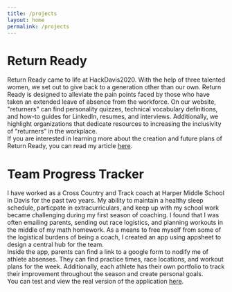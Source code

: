 ```yaml
---
title: /projects
layout: home
permalink: /projects
---
```


# Return Ready
Return Ready came to life at HackDavis2020. With the help of three talented women, we set out to give back to a generation other than our own. Return Ready is designed to alleviate the pain points faced by those who have taken an extended leave of absence from the workforce. On our website, "returners" can find personality quizzes, technical vocabulary definitions, and how-to guides for LinkedIn, resumes, and interviews. Additionally, we highlight organizations that dedicate resources to increasing the inclusivity of “returners” in the workplace.
<br>
If you are interested in learning more about the creation and future plans of Return Ready, you can read my article [here](https://www.haleysmiles.com/blog/2020/01/20/DavisHackathon2020.html).

# Team Progress Tracker
I have worked as a Cross Country and Track coach at Harper Middle School in Davis for the past two years. My ability to maintain a healthy sleep schedule, particpate in extracurriculars, and keep up with my school work became challenging during my first season of coaching. I found that I was often emailing parents, sending out race logistics, and planning workouts in the middle of my math homework. As a means to free myself from some of the logistical burdens of being a coach, I created an app using appsheet to design a central hub for the team.
<br>
Inside the app, parents can find a link to a google form to nodify me of athlete absenses. They can find practice times, race locations, and workout plans for the week. Additionally, each athlete has their own portfolio to track their improvement throughout the season and create personal goals.
<br>
You can test and view the real version of the application [here](https://www.appsheet.com/start/2d50c2b0-a166-4895-97fa-8776eb35f248#appName=TeamProgressTracker-1051736&page=gallery&sort=%5B%7B%22Column%22%3A%22Name%22%2C%22Order%22%3A%22Ascending%22%7D%5D&table=Athlete&view=Athletes).
